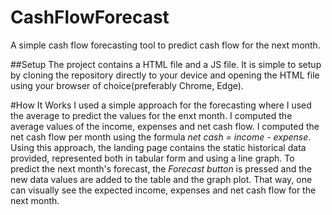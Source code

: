 # CashFlowForecast
A simple cash flow forecasting tool to predict cash flow for the next month.

##Setup
The project contains a HTML file and a JS file. It is simple to setup by cloning the repository directly to your device and opening the HTML file using your browser of choice(preferably Chrome, Edge).

#How It Works
I used a simple approach for the forecasting where I used the average to predict the values for the enxt month. I computed the average values of the income, expenses and net cash flow. I computed the net cash flow per month using the formula _net cash = income - expense_. 
Using this approach, the landing page contains the static historical data provided, represented both in tabular form and using a line graph. To predict the next month's forecast, the *Forecast button* is pressed and the new data values are added to the table and the graph plot. That way, one can visually see the expected income, expenses and net cash flow for the next month.
